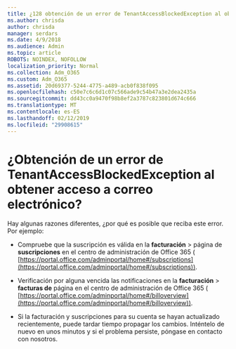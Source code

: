 ```yaml
---
title: ¿128 obtención de un error de TenantAccessBlockedException al obtener acceso a correo electrónico?
ms.author: chrisda
author: chrisda
manager: serdars
ms.date: 4/9/2018
ms.audience: Admin
ms.topic: article
ROBOTS: NOINDEX, NOFOLLOW
localization_priority: Normal
ms.collection: Adm_O365
ms.custom: Adm_O365
ms.assetid: 20d69377-5244-4775-a489-acb0f838f095
ms.openlocfilehash: c50e7c6c6d1c07c566ade9c54b47a3e2dea2435a
ms.sourcegitcommit: dd43cc0a9470f98b8ef2a3787c823801d674c666
ms.translationtype: MT
ms.contentlocale: es-ES
ms.lasthandoff: 02/12/2019
ms.locfileid: "29908615"
---
```

# <a name="getting-a-tenantaccessblockedexception-error-when-accessing-email"></a>¿Obtención de un error de TenantAccessBlockedException al obtener acceso a correo electrónico?

Hay algunas razones diferentes, ¿por qué es posible que reciba este error. Por ejemplo:
  
- Compruebe que la suscripción es válida en la **facturación** \> página de **suscripciones** en el centro de administración de Office 365 ( [https://portal.office.com/adminportal/home#/subscriptions](https://portal.office.com/adminportal/home#/subscriptions)).
    
- Verificación por alguna vencida las notificaciones en la **facturación** \> **facturas de** página en el centro de administración de Office 365 ( [https://portal.office.com/adminportal/home#/billoverview](https://portal.office.com/adminportal/home#/billoverview)).
    
- Si la facturación y suscripciones para su cuenta se hayan actualizado recientemente, puede tardar tiempo propagar los cambios. Inténtelo de nuevo en unos minutos y si el problema persiste, póngase en contacto con nosotros.
    

